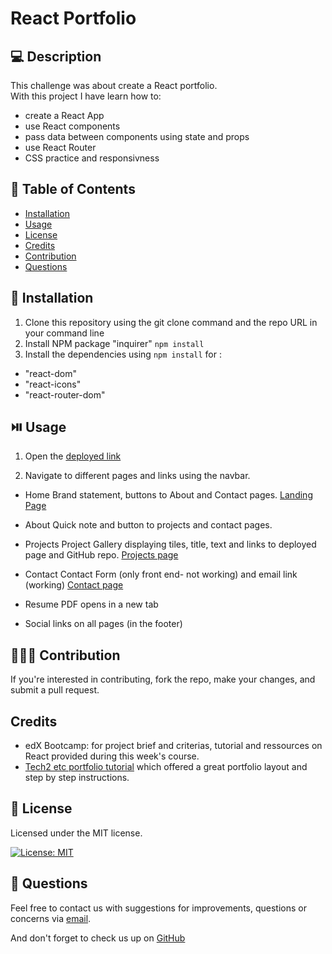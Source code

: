  
# React Portfolio

## 💻 Description

This challenge was about create a React portfolio.
<br>
With this project I have learn how to:

- create a React App
- use React components
- pass data between components using state and props
- use React Router
- CSS practice and responsivness

## 🧾 Table of Contents

- [Installation](#🔧-Installation)
- [Usage](#⏯️-usage)
- [License](#📜-license)
- [Credits](#credits)
- [Contribution](#🧑‍🤝‍🧑-contribution)
- [Questions](#💬-questions)
    
## 🔧 Installation

1. Clone this repository using the git clone command and the repo URL in your command line
2. Install NPM package "inquirer" `npm install`
3. Install the dependencies using `npm install` for :
- "react-dom"
- "react-icons"
- "react-router-dom"


## ⏯️ Usage
1. Open the [deployed link](https://maudmain.github.io/mm-react-portfolio/) 

2. Navigate to different pages and links using the navbar.
- Home 
Brand statement, buttons to About and Contact pages.
[Landing Page](./src/assets/screenshots/React-Portfolio-Landing.png)

- About
Quick note and button to projects and contact pages.
- Projects
Project Gallery displaying tiles, title, text and links to deployed page and GitHub repo.
[Projects page](./src/assets/screenshots/React-Portfolio-Projects.png)
- Contact
Contact Form (only front end- not working) and email link (working)
[Contact page](./src/assets/screenshots/React-Portfolio-Contact.png)
- Resume 
PDF opens in a new tab
- Social links on all pages (in the footer)



## 🧑‍🤝‍🧑 Contribution

If you're interested in contributing, fork the repo, make your changes, and submit a pull request.


## Credits

- edX Bootcamp: for project brief and criterias, tutorial and ressources on React provided during this week's course.
- [Tech2 etc portfolio tutorial](https://www.youtube.com/watch?v=0h2b4ftbZcU) which offered a great portfolio layout and step by step instructions.


## 📜 License

Licensed under the MIT license.

[![License: MIT](https://img.shields.io/badge/License-MIT-yellow.svg)](https://opensource.org/licenses/MIT)
     
## 💬 Questions

Feel free to contact us with suggestions for improvements, questions or concerns via [email](117314424+maudmain@users.noreply.github.com). <br>

And don't forget to check us up on [GitHub](github.com/maudmain)


  